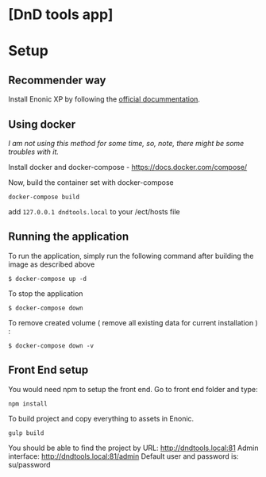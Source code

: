 # [DnD tools app]
# Setup

## Recommender way
Install Enonic XP by following the [official docummentation](http://xp.readthedocs.io/en/stable/getstarted/other.html).

## Using docker
*I am not using this method for some time, so, note, there might be some troubles with it.*

Install docker and docker-compose - https://docs.docker.com/compose/

Now, build the container set with docker-compose
```
docker-compose build
```

add `127.0.0.1 dndtools.local` to your /ect/hosts file

## Running the application
To run the application, simply run the following command after building the image as described above
```
$ docker-compose up -d
```
To stop the application
```
$ docker-compose down
```

To remove created volume ( remove all existing data for current installation ) :
```
$ docker-compose down -v
```

## Front End setup
You would need npm to setup the front end.
Go to front end folder and type:
```
npm install 
```
To build project and copy everything to assets in Enonic.
```
gulp build
```

You should be able to find the project by URL:
http://dndtools.local:81
Admin interface:
http://dndtools.local:81/admin
Default user and password is: su/password